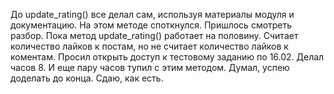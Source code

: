 До update_rating() все делал сам, используя материалы модуля и документацию.
На этом методе споткнулся. Пришлось смотреть разбор.
Пока метод update_rating() работает на половину. Считает количество лайков к постам, но не считает количество лайков к коментам.
Просил открыть доступ к тестовому заданию по 16.02. Делал часов 8. И еще пару часов тупил с этим методом. Думал, успею доделать до конца. Сдаю, как есть.

